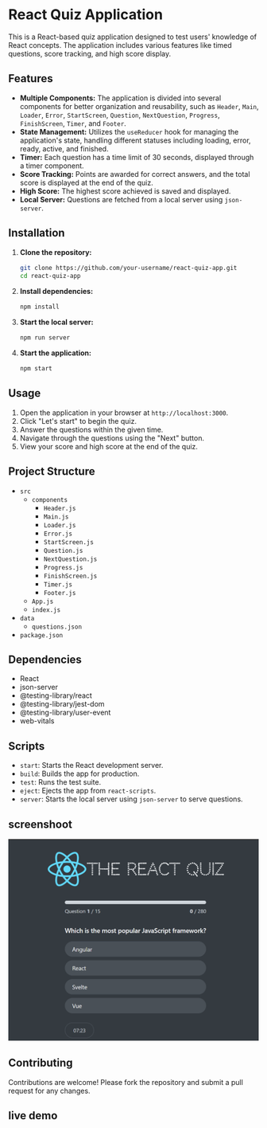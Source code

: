 # React Quiz Application

This is a React-based quiz application designed to test users' knowledge of React concepts. The application includes various features like timed questions, score tracking, and high score display.

## Features

- **Multiple Components:** The application is divided into several components for better organization and reusability, such as `Header`, `Main`, `Loader`, `Error`, `StartScreen`, `Question`, `NextQuestion`, `Progress`, `FinishScreen`, `Timer`, and `Footer`.
- **State Management:** Utilizes the `useReducer` hook for managing the application's state, handling different statuses including loading, error, ready, active, and finished.
- **Timer:** Each question has a time limit of 30 seconds, displayed through a timer component.
- **Score Tracking:** Points are awarded for correct answers, and the total score is displayed at the end of the quiz.
- **High Score:** The highest score achieved is saved and displayed.
- **Local Server:** Questions are fetched from a local server using `json-server`.

## Installation

1. **Clone the repository:**

   ```bash
   git clone https://github.com/your-username/react-quiz-app.git
   cd react-quiz-app
   ```

2. **Install dependencies:**

   ```bash
   npm install
   ```

3. **Start the local server:**

   ```bash
   npm run server
   ```

4. **Start the application:**
   ```bash
   npm start
   ```

## Usage

1. Open the application in your browser at `http://localhost:3000`.
2. Click "Let's start" to begin the quiz.
3. Answer the questions within the given time.
4. Navigate through the questions using the "Next" button.
5. View your score and high score at the end of the quiz.

## Project Structure

- `src`
  - `components`
    - `Header.js`
    - `Main.js`
    - `Loader.js`
    - `Error.js`
    - `StartScreen.js`
    - `Question.js`
    - `NextQuestion.js`
    - `Progress.js`
    - `FinishScreen.js`
    - `Timer.js`
    - `Footer.js`
  - `App.js`
  - `index.js`
- `data`
  - `questions.json`
- `package.json`

## Dependencies

- React
- json-server
- @testing-library/react
- @testing-library/jest-dom
- @testing-library/user-event
- web-vitals

## Scripts

- `start`: Starts the React development server.
- `build`: Builds the app for production.
- `test`: Runs the test suite.
- `eject`: Ejects the app from `react-scripts`.
- `server`: Starts the local server using `json-server` to serve questions.

## screenshoot

![screenshot](./public/image/quiez.PNG)

## Contributing

Contributions are welcome! Please fork the repository and submit a pull request for any changes.

## live demo
